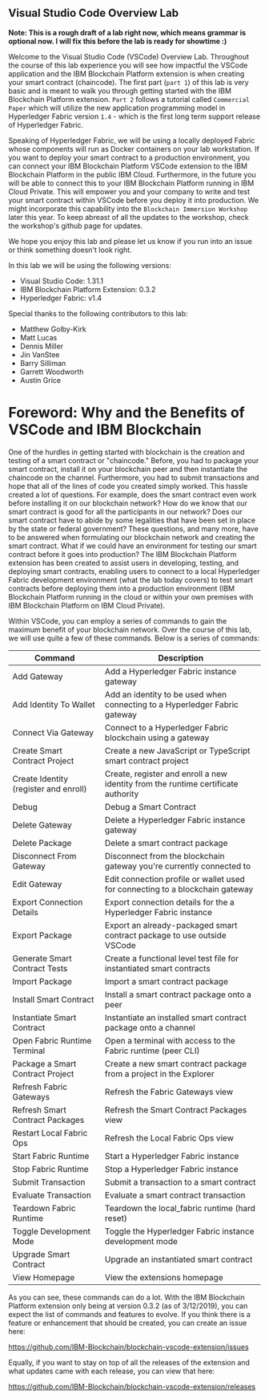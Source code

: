 
Visual Studio Code Overview Lab
---

**Note: This is a rough draft of a lab right now, which means grammar is
optional now. I will fix this before the lab is ready for showtime :)**

Welcome to the Visual Studio Code (VSCode) Overview Lab. Throughout the
course of this lab experience you will see how impactful the VSCode
application and the IBM Blockchain Platform extension is when creating
your smart contract (chaincode). The first part (`part 1`) of this lab
is very basic and is meant to walk you through getting started with the
IBM Blockchain Platform extension. `Part 2` follows a tutorial called
`Commercial Paper` which will utilize the new application programming
model in Hyperledger Fabric version `1.4` - which is the first long term
support release of Hyperledger Fabric.

Speaking of Hyperledger Fabric, we will be using a locally deployed
Fabric whose components will run as Docker containers on your lab
workstation. If you want to deploy your smart contract to a production
environment, you can connect your IBM Blockchain Platform VSCode
extension to the IBM Blockchain Platform in the public IBM Cloud.
Furthermore, in the future you will be able to connect this to your IBM
Blockchain Platform running in IBM Cloud Private. This will empower you
and your company to write and test your smart contract within VSCode
before you deploy it into production. We might incorporate this
capability into the `Blockchain Immersion Workshop` later this year. To
keep abreast of all the updates to the workshop, check the workshop's
github page for updates.

We hope you enjoy this lab and please let us know if you run into an
issue or think something doesn't look right.

In this lab we will be using the following versions:

-   Visual Studio Code: 1.31.1
-   IBM Blockchain Platform Extension: 0.3.2
-   Hyperledger Fabric: v1.4

Special thanks to the following contributors to this lab:

-   Matthew Golby-Kirk
-   Matt Lucas
-   Dennis Miller
-   Jin VanStee
-   Barry Silliman
-   Garrett Woodworth
-   Austin Grice

Foreword: Why and the Benefits of VSCode and IBM Blockchain
===========================================================

One of the hurdles in getting started with blockchain is the creation
and testing of a smart contract or "chaincode." Before, you had to
package your smart contract, install it on your blockchain peer and then
instantiate the chaincode on the channel. Furthermore, you had to submit
transactions and hope that all of the lines of code you created simply
worked. This hassle created a lot of questions. For example, does the
smart contract even work before installing it on our blockchain network?
How do we know that our smart contract is good for all the participants
in our network? Does our smart contract have to abide by some legalities
that have been set in place by the state or federal government? These
questions, and many more, have to be answered when formulating our
blockchain network and creating the smart contract. What if we could
have an environment for testing our smart contract before it goes into
production? The IBM Blockchain Platform extension has been created to
assist users in developing, testing, and deploying smart contracts,
enabling users to connect to a local Hyperledger Fabric development
environment (what the lab today covers) to test smart contracts before
deploying them into a production environment (IBM Blockchain Platform
running in the cloud or within your own premises with IBM Blockchain
Platform on IBM Cloud Private).

Within VSCode, you can employ a series of commands to gain the maximum
benefit of your blockchain network. Over the course of this lab, we will
use quite a few of these commands. Below is a series of commands:

| Command                               | Description                                                                       |
|---------------------------------------|-----------------------------------------------------------------------------------|
| Add Gateway                           | Add a Hyperledger Fabric instance gateway                                         |
| Add Identity To Wallet                | Add an identity to be used when connecting to a Hyperledger Fabric gateway        |
| Connect Via Gateway                   | Connect to a Hyperledger Fabric blockchain using a gateway                        |
| Create Smart Contract Project         | Create a new JavaScript or TypeScript smart contract project                      |
| Create Identity (register and enroll) | Create, register and enroll a new identity from the runtime certificate authority |
| Debug                                 | Debug a Smart Contract                                                            |
| Delete Gateway                        | Delete a Hyperledger Fabric instance gateway                                      |
| Delete Package                        | Delete a smart contract package                                                   |
| Disconnect From Gateway               | Disconnect from the blockchain gateway you're currently connected to              |
| Edit Gateway                          | Edit connection profile or wallet used for connecting to a blockchain gateway     |
| Export Connection Details             | Export connection details for the a Hyperledger Fabric instance                   |
| Export Package                        | Export an already-packaged smart contract package to use outside VSCode           |
| Generate Smart Contract Tests         | Create a functional level test file for instantiated smart contracts              |
| Import Package                        | Import a smart contract package                                                   |
| Install Smart Contract                | Install a smart contract package onto a peer                                      |
| Instantiate Smart Contract            | Instantiate an installed smart contract package onto a channel                    |
| Open Fabric Runtime Terminal          | Open a terminal with access to the Fabric runtime (peer CLI)                      |
| Package a Smart Contract Project      | Create a new smart contract package from a project in the Explorer                |
| Refresh Fabric Gateways               | Refresh the Fabric Gateways view                                                  |
| Refresh Smart Contract Packages       | Refresh the Smart Contract Packages view                                          |
| Restart Local Fabric Ops              | Refresh the Local Fabric Ops view                                                 |
| Start Fabric Runtime                  | Start a Hyperledger Fabric instance                                               |
| Stop Fabric Runtime                   | Stop a Hyperledger Fabric instance                                                |
| Submit Transaction                    | Submit a transaction to a smart contract                                          |
| Evaluate Transaction                  | Evaluate a smart contract transaction                                             |
| Teardown Fabric Runtime               | Teardown the local_fabric runtime (hard reset)                                    |
| Toggle Development Mode               | Toggle the Hyperledger Fabric instance development mode                           |
| Upgrade Smart Contract                | Upgrade an instantiated smart contract                                            |
| View Homepage                         | View the extensions homepage                                                      |

As you can see, these commands can do a lot. With the IBM Blockchain
Platform extension only being at version 0.3.2 (as of 3/12/2019), you
can expect the list of commands and features to evolve. If you think
there is a feature or enhancement that should be created, you can create
an issue here:

<https://github.com/IBM-Blockchain/blockchain-vscode-extension/issues>

Equally, if you want to stay on top of all the releases of the extension
and what updates came with each release, you can view that here:

<https://github.com/IBM-Blockchain/blockchain-vscode-extension/releases>
